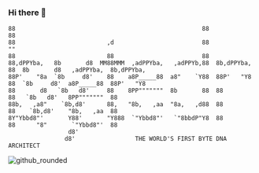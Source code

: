 ### Hi there 👋

```
88                                                     88              88                                       
88                          ,d                         88              ""                                       
88                          88                         88                                                       
88,dPPYba,   8b       d8  MM88MMM  ,adPPYba,   ,adPPYb,88  8b,dPPYba,  88  8b       d8   ,adPPYba,  8b,dPPYba,  
88P'    "8a  `8b     d8'    88    a8P_____88  a8"    `Y88  88P'   "Y8  88  `8b     d8'  a8P_____88  88P'   "Y8  
88       d8   `8b   d8'     88    8PP"""""""  8b       88  88          88   `8b   d8'   8PP"""""""  88          
88b,   ,a8"    `8b,d8'      88,   "8b,   ,aa  "8a,   ,d88  88          88    `8b,d8'    "8b,   ,aa  88          
8Y"Ybbd8"'       Y88'       "Y888  `"Ybbd8"'   `"8bbdP"Y8  88          88      "8"       `"Ybbd8"'  88          
                 d8'                                                                                            
                d8'                 THE WORLD'S FIRST BYTE DNA ARCHITECT                                        
```

![github_rounded](https://user-images.githubusercontent.com/123972077/223856966-6408344f-b7ea-412d-b39d-db104f65ae13.png)


<!--
**bytedriver/bytedriver** is a ✨ _special_ ✨ repository because its `README.md` (this file) appears on your GitHub profile.

Here are some ideas to get you started:

- 🔭 I’m currently working on ...
- 🌱 I’m currently learning ...
- 👯 I’m looking to collaborate on ...
- 🤔 I’m looking for help with ...
- 💬 Ask me about ...
- 📫 How to reach me: ...
- 😄 Pronouns: ...
- ⚡ Fun fact: ...
-->
